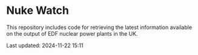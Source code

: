 # Nuke Watch

This repository includes code for retrieving the latest information available on the output of EDF nuclear power plants in the UK.

Last updated: 2024-11-22 15:11